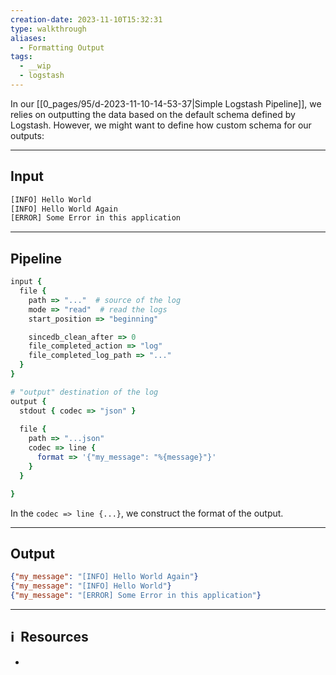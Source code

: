 ```yaml
---
creation-date: 2023-11-10T15:32:31
type: walkthrough
aliases:
  - Formatting Output
tags:
  - __wip
  - logstash
---
```


In our [[0_pages/95/d-2023-11-10-14-53-37|Simple Logstash Pipeline]], we relies on outputting the data based on the default schema defined by Logstash. However, we might want to define how custom schema for our outputs: 

---
## Input 

```txt
[INFO] Hello World
[INFO] Hello World Again
[ERROR] Some Error in this application
```

---
## Pipeline

```ruby
input {
  file {
    path => "..."  # source of the log 
    mode => "read"  # read the logs
    start_position => "beginning"

    sincedb_clean_after => 0
    file_completed_action => "log"
    file_completed_log_path => "..."
  }
}

# "output" destination of the log
output {
  stdout { codec => "json" }
  
  file {
    path => "...json"
    codec => line {
      format => '{"my_message": "%{message}"}'
    }
  }

}
```

In the `codec => line {...}`, we construct the format of the output.

---
## Output

```json
{"my_message": "[INFO] Hello World Again"}
{"my_message": "[INFO] Hello World"}
{"my_message": "[ERROR] Some Error in this application"}
```





---
## ℹ️  Resources
- 